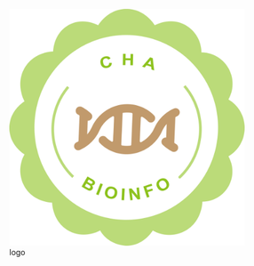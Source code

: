 <!-- README.md is generated from README.Rmd. Please edit that file -->
<!-- # yanpd01 -->
<!-- badges: start -->
<!-- badges: end -->

<figure>
<img src="figs/CHA.png" width="600" alt="logo" />
<figcaption aria-hidden="true">logo</figcaption>
</figure>
